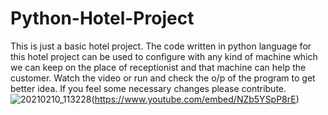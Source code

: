 # Python-Hotel-Project
This is just a basic hotel project.
The code written in python language for this hotel project can be used to configure with any kind of machine which we can keep on the place of receptionist and that machine can help the customer.
Watch the video or run and check the o/p of the program to get better idea.
If you feel some necessary changes please contribute.
![20210210_113228](https://user-images.githubusercontent.com/63257356/107475957-f8e7ab80-6b9a-11eb-8a73-69060dcdb5bc.jpg)(https://www.youtube.com/embed/NZb5YSpP8rE) 


